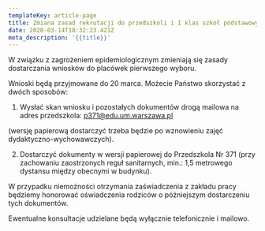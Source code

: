 ```yaml
---
templateKey: article-page
title: Zmiana zasad rekrutacji do przedszkoli i I klas szkół podstawowych.
date: 2020-03-14T18:32:23.421Z
meta_description: '{{title}}'
---
```

W związku z zagrożeniem epidemiologicznym zmieniają się zasady dostarczania wniosków do placówek pierwszego wyboru.





Wnioski będą przyjmowane do 20 marca. Możecie Państwo skorzystać z dwóch sposobów:





1. Wysłać skan wniosku i pozostałych dokumentów drogą mailowa na adres przedszkola: p371@edu.um.warszawa.pl

(wersję papierową dostarczyć trzeba będzie po wznowieniu zajęć dydaktyczno-wychowawczych).



2. Dostarczyć dokumenty w wersji papierowej do Przedszkola Nr 371 (przy zachowaniu zaostrzonych reguł sanitarnych, min.: 1,5 metrowego dystansu między obecnymi w budynku).



W przypadku niemożności otrzymania zaświadczenia z zakładu pracy będziemy honorować oświadczenia rodziców o późniejszym dostarczeniu tych dokumentów.





Ewentualne konsultacje udzielane będą wyłącznie telefonicznie i mailowo.
